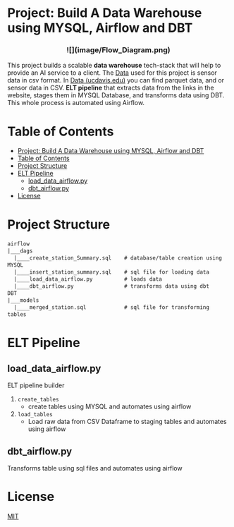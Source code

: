 # Project: Build A Data Warehouse using MYSQL, Airflow and DBT

<h3 align="center">![](image/Flow_Diagram.png)</h3>

This project builds a scalable **data warehouse** tech-stack that will help to provide an AI service to a client. The [Data](https://anson.ucdavis.edu/~clarkf/) used for this project is sensor data in csv format. In [Data (ucdavis.edu)](https://anson.ucdavis.edu/~clarkf/) you can find parquet data, and or sensor data in CSV. **ELT pipeline** that extracts data from the links in the website, stages them in MYSQL Database, and transforms data using DBT. This whole process is automated using Airflow. 

# Table of Contents
- [Project: Build A Data Warehouse using MYSQL, Airflow and DBT](#project-build-a-data-warehouse-using-mysql-airflow-and-dbt)
- [Table of Contents](#table-of-contents)
- [Project Structure](#project-structure)
- [ELT Pipeline](#elt-pipeline)
  - [load_data_airflow.py](#load_data_airflowpy)
  - [dbt_airflow.py](#dbt_airflowpy)
- [License](#license)

# Project Structure

```
airflow
|___dags
  |____create_station_Summary.sql    # database/table creation using MYSQL
  |____insert_station_summary.sql    # sql file for loading data
  |____load_data_airflow.py          # loads data 
  |____dbt_airflow.py                # transforms data using dbt 
DBT
|___models
  |____merged_station.sql            # sql file for transforming tables
```


# ELT Pipeline
## load_data_airflow.py
ELT pipeline builder

1. `create_tables`
	* create tables using MYSQL and automates using airflow
2. `load_tables`
	* Load raw data from CSV Dataframe to  staging tables and automates using airflow

## dbt_airflow.py
Transforms table using sql files and automates using airflow

# License
[MIT](https://github.com/nebasam/Data-Warehouse-using-MYSQL)

